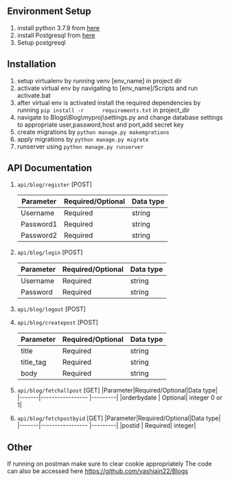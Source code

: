 ## Environment Setup

1. install python 3.7.9 from [here](https://www.python.org/downloads/)
2. install Postgresql from [here](https://www.postgresql.org/download/)
3. Setup postgresql


## Installation

1. setup virtualenv by running venv [env_name] in project dir
2. activate virtual env by navigating to [env_name]/Scripts and run activate.bat
3. after virtual env is activated install the required dependencies by running `pip install -r      requirements.txt` in project_dir
4. navigate to Blogs\Blog\myproj\settings.py and change database settings to appropriate user,password,host and port,add secret key
5. create migrations by `python manage.py makemgrations`
6. apply migrations by `python manage.py migrate`
7. runserver using `python manage.py runserver`


## API Documentation

1. `api/blog/register` [POST]
    
    |Parameter|Required/Optional|Data type|
    |-------|----------------- |---------|
    |Username|         Required|   string|
    |Password1|        Required|   string|
    |Password2|        Required|   string|

2. `api/blog/login` [POST]
    
    |Parameter|Required/Optional|Data type|
    |-------|----------------- |---------|
    |Username|         Required|   string|
    |Password|         Required|   string|


3. `api/blog/logout` [POST]


4. `api/blog/createpost` [POST]

    |Parameter|Required/Optional|Data type|
    |-------|----------------- |---------|
    |title  |          Required|   string|
    |title_tag|        Required|   string|
    |body|             Required|   string|

5. `api/blog/fetchallpost` [GET]
    |Parameter|Required/Optional|Data type|
    |-------|----------------- |---------|
    |orderbydate  |          Optional|   integer 0 or 1|

6. `api/blog/fetchpostbyid` [GET]
    |Parameter|Required/Optional|Data type|
    |-------|----------------- |---------|
    |postid  |          Required|   integer|


## Other

If running on postman make sure to clear cookie appropriately
The code can also be accessed here https://github.com/yashjain22/Blogs
